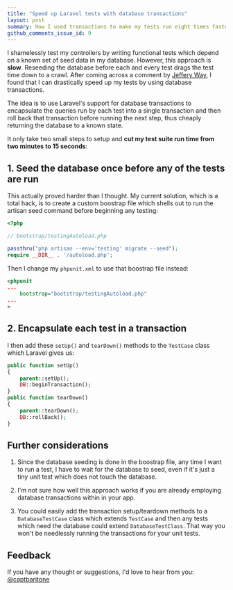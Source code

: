 ```yaml
---
title: "Speed up Laravel tests with database transactions"
layout: post
summary: How I used transactions to make my tests run eight times faster.
github_comments_issue_id: 9
---
```


I shamelessly test my controllers by writing functional tests which depend on
a known set of seed data in my database. However, this approach is **slow**.
Reseeding the database before each and every test drags the test time down to
a crawl. After coming across a comment by [Jeffery
Way](http://fideloper.com/laravel-database-transactions#comment-1179301604),
I found that I can drastically speed up my tests by using database
transactions.

The idea is to use Laravel's support for database transactions to encapsulate
the queries run by each test into a single transaction and then roll back that
transaction before running the next step, thus cheaply returning the database
to a known state.

It only take two small steps to setup and **cut my test suite run time from two
minutes to 15 seconds**:

## 1. Seed the database once before any of the tests are run

This actually proved harder than I thought. My current solution, which is
a total hack, is to create a custom boostrap file which shells out to run the
artisan seed command before beginning any testing:

~~~php
<?php

// bootstrap/testingAutoload.php

passthru("php artisan --env='testing' migrate --seed");
require __DIR__ . '/autoload.php';
~~~

Then I change my `phpunit.xml` to use that boostrap file instead:

~~~xml
<phpunit
...
    bootstrap="bootstrap/testingAutoload.php"
...
>
~~~

## 2. Encapsulate each test in a transaction

I then add these `setUp()` and `tearDown()` methods to the `TestCase` class
which Laravel gives us:

~~~php
public function setUp()
{
	parent::setUp();
	DB::beginTransaction();
}
public function tearDown()
{
	parent::tearDown();
	DB::rollBack();
}
~~~

## Further considerations

1. Since the database seeding is done in the boostrap file, any time I want to run
a test, I have to wait for the database to seed, even if it's just a tiny unit
test which does not touch the database.

2. I'm not sure how well this approach works if you are already employing database
transactions within in your app.

3. You could easily add the transaction setup/teardown methods to
a `DatabaseTestCase` class which extends `TestCase` and then any tests which
need the database could extend `DatabaseTestClass`. That way you won't be
needlessly running the transactions for your unit tests.

## Feedback

If you have any thought or suggestions, I'd love to hear from you:
[@captbaritone](http://twitter.com/captbaritone)
